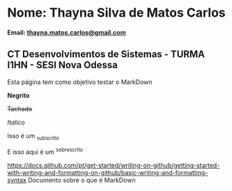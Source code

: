 # Nome: Thayna Silva de Matos Carlos

#### Email: thayna.matos.carlos@gmail.com

## CT Desenvolvimentos de Sistemas - TURMA I1HN - SESI Nova Odessa

Esta página tem como objetivo testar o MarkDown

**Negrito**

~~Tachado~~

_Italico_

Isso é um <sub>subscrito</sub>

E isso aqui é um <sup>sobrescrito</sup>

https://docs.github.com/pt/get-started/writing-on-github/getting-started-with-writing-and-formatting-on-github/basic-writing-and-formatting-syntax 
Documento sobre o que é MarkDown
